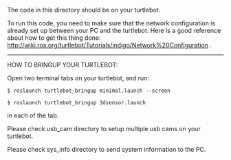 The code in this directory should be on your turtlebot.

To run this code, you need to make sure that the network configuration is already set up between your PC and the turtlebot. Here is a good reference about how to get this thing done: http://wiki.ros.org/turtlebot/Tutorials/indigo/Network%20Configuration .

-----------------------------------------------

HOW TO BRINGUP YOUR TURTLEBOT:

Open two terminal tabs on your turtlebot, and run:

    $ roslaunch turtlebot_bringup minimal.launch --screen

    $ roslaunch turtlebot_bringup 3dsensor.launch

in each of the tab.

Please check usb_cam directory to setup multiple usb cams on your turtlebot.

Please check sys_info directory to send system information to the PC.
